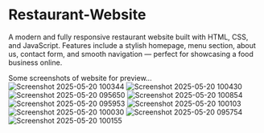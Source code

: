 # Restaurant-Website

A modern and fully responsive restaurant website built with HTML, CSS, and JavaScript. Features include a stylish homepage, menu section, about us, contact form, and smooth navigation — perfect for showcasing a food business online.

Some screenshots of website for preview...
![Screenshot 2025-05-20 100344](https://github.com/user-attachments/assets/a83ab7a8-dbf2-4ff3-b7d6-20f5807cd626)
![Screenshot 2025-05-20 100430](https://github.com/user-attachments/assets/74c0c9ec-3373-4f28-8ed6-10312bb6b852)
![Screenshot 2025-05-20 095650](https://github.com/user-attachments/assets/d5a161e7-ff45-4a44-a52a-d983d3f7fd84)
![Screenshot 2025-05-20 100854](https://github.com/user-attachments/assets/96f95b76-76b9-495d-a4f5-60e5df1f638a)
![Screenshot 2025-05-20 095953](https://github.com/user-attachments/assets/4b8bf960-9594-408b-8c70-0f68b85c083f)
![Screenshot 2025-05-20 100103](https://github.com/user-attachments/assets/88c65762-8673-46b5-a1de-9c5da2f2a459)
![Screenshot 2025-05-20 100030](https://github.com/user-attachments/assets/06475970-db10-4343-9677-284e9e1f72df)
![Screenshot 2025-05-20 095754](https://github.com/user-attachments/assets/39108e45-5173-46b8-8167-6ee352225d91)
![Screenshot 2025-05-20 100155](https://github.com/user-attachments/assets/dd1ec594-8280-4fec-8744-204ae1d519ae)


